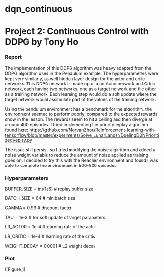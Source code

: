 # dqn_continuous
# Project 2: Continuous Control with DDPG by Tony Ho

### Report

The implementation of this DDPG algorithm was heavy adapted from the DDPG algorithm used in the Pendulum example.
The hyperparameters were kept very similarly, as well hidden layer design for the actor and critic networks.
This DDPG network is made up of a an Actor network and Critic network, each having two networks, one as a target network and the other as a training network.
Each learning step would do a soft update where the target network would assimulate part of the values of the training network.


Using the pendulum environment has a benchmark for the algorithm, the environment seemed to perform poorly, compared to the expected rewards show in the lesson.
The rewards seem to hit a ceiling and then diverge at around 400 episodes.  I tried implementing the priority replay algorithm found here:
https://github.com/MorvanZhou/Reinforcement-learning-with-tensorflow/blob/master/experiments/Solve_LunarLander/DuelingDQNPrioritizedReplay.py

The issue still persist, so I tried modifying the noise algorithm and added a noise weight variable to reduce the amount of noise applied as training goes on.
I decided to try this with the Reacher environment and found I was able to complete the environment in 500-800 episodes.

### Hyperparameters

BUFFER_SIZE = int(1e6)  # replay buffer size

BATCH_SIZE = 64         # minibatch size

GAMMA = 0.99            # discount factor

TAU = 1e-3              # for soft update of target parameters

LR_ACTOR = 1e-4         # learning rate of the actor 

LR_CRITIC = 1e-4        # learning rate of the critic

WEIGHT_DECAY = 0.0001   # L2 weight decay


### Plot

![Figure_1]
